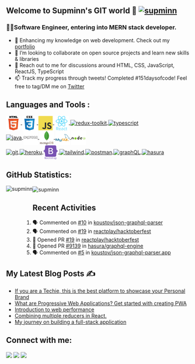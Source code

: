 ## Welcome to Supminn's GIT world 👋 <a href="https://twitter.com/supminn" rel="noopener noreferrer" target="_blank"><img src="https://img.shields.io/twitter/follow/supminn?logo=twitter&style=for-the-badge" alt="supminn" /></a> 

### 👩‍💻Software Engineer, entering into MERN stack developer.

- 🌱 Enhancing my knowledge on web development. Check out my [portfolio](https://supminn-neog.netlify.app)
- 👯 I’m looking to collaborate on open source projects and learn new skills & libraries
- 💬 Reach out to me for discussions around HTML, CSS, JavaScript, ReactJS, TypeScript
- 📫 Track my progress through tweets! Completed #151daysofcode! Feel free to tag/DM me on [Twitter](https://twitter.com/supminn)

## Languages and Tools :

 <a href="https://www.w3.org/html/" target="_blank">
   <img align="center" src="https://raw.githubusercontent.com/devicons/devicon/master/icons/html5/html5-original-wordmark.svg" alt="html5" width="40" height="40"/> 
  </a>
  
 <a href="https://www.w3schools.com/css/" target="_blank"> 
   <img align="center" src="https://raw.githubusercontent.com/devicons/devicon/master/icons/css3/css3-original-wordmark.svg" alt="css3" width="40" height="40"/> 
 </a>
 
  <a href="https://developer.mozilla.org/en-US/docs/Web/JavaScript" target="_blank">
   <img align="center" src="https://raw.githubusercontent.com/devicons/devicon/master/icons/javascript/javascript-original.svg" alt="javascript" width="40" height="40"/>
  </a>
  
  <a href="https://reactjs.org/" target="_blank"> 
   <img align="center" src="https://raw.githubusercontent.com/devicons/devicon/master/icons/react/react-original-wordmark.svg" alt="react" width="40" height="40"/> 
  </a>
  
  <a href="https://redux-toolkit.js.org/" target="_blank"> 
   <img align="center" src="https://img.icons8.com/color/48/000000/redux.png" alt="redux-toolkit" width="40" height="40"/> 
  </a>
  
  <a href="http://typescriptlang.org/" target="_blank"> 
   <img align="center" src="https://www.vectorlogo.zone/logos/typescriptlang/typescriptlang-icon.svg" alt="typescript" width="40" height="40"/> 
  </a>
  
  <br/>
  

  <a href="https://www.java.com/en/" target="_blank">
    <img align="center" src="https://www.vectorlogo.zone/logos/java/java-vertical.svg" alt="java" width="40" height="40"/>
  </a> 

  <a href="https://expressjs.com" target="_blank"> 
    <img align="center" src="https://raw.githubusercontent.com/devicons/devicon/master/icons/express/express-original-wordmark.svg" alt="express" width="40" height="40"/>
  </a>  
  
  <a href="https://www.mongodb.com/" target="_blank"> 
   <img align="center" src="https://raw.githubusercontent.com/devicons/devicon/master/icons/mongodb/mongodb-original-wordmark.svg" alt="mongodb" width="40" height="40"/> 
  </a>
  
  <a href="https://www.mysql.com/" target="_blank"> 
    <img align="center" src="https://raw.githubusercontent.com/devicons/devicon/master/icons/mysql/mysql-original-wordmark.svg" alt="mysql" width="40" height="40"/> 
  </a> 
  
  <a href="https://nodejs.org" target="_blank"> 
    <img align="center" src="https://raw.githubusercontent.com/devicons/devicon/master/icons/nodejs/nodejs-original-wordmark.svg" alt="nodejs" width="40" height="40"/> 
  </a> 
  
  <br/>
  
  <a href="https://git-scm.com/" target="_blank">
    <img align="center" src="https://www.vectorlogo.zone/logos/git-scm/git-scm-icon.svg" alt="git" width="40" height="40"/> 
  </a> 
  
  <a href="https://dashboard.heroku.com/" target="_blank">
    <img align="center" src="https://www.vectorlogo.zone/logos/heroku/heroku-icon.svg" alt="heroku" width="40" height="40"/>
  </a> 
  
  <a href="https://getbootstrap.com" target="_blank"> 
   <img align="center" src="https://raw.githubusercontent.com/devicons/devicon/master/icons/bootstrap/bootstrap-plain-wordmark.svg" alt="bootstrap" width="40" height="40"/> 
  </a>
  
  <a href="https://tailwindcss.com/" target="_blank"> 
   <img align="center" src="https://www.vectorlogo.zone/logos/tailwindcss/tailwindcss-icon.svg" alt="tailwind" width="40" height="40"/> 
  </a>
  
  <a href="https://postman.com" target="_blank">
    <img align="center" src="https://www.vectorlogo.zone/logos/getpostman/getpostman-icon.svg" alt="postman" width="40" height="40"/>
  </a> 
  
  <a href="https://graphql.org/" target="_blank">
    <img align="center" src="https://www.vectorlogo.zone/logos/graphql/graphql-icon.svg" alt="graphQL" width="40" height="40"/>
  </a> 
  
   <a href="https://hasura.io/" target="_blank">
    <img align="center" src="https://www.vectorlogo.zone/logos/hasuraio/hasuraio-icon.svg" alt="hasura" width="40" height="40"/>
  </a> 
  

## GitHub Statistics:
<p>
  <img align="left" src="https://github-readme-stats.vercel.app/api/top-langs/?username=supminn&layout=compact&theme=radical" alt="supminn" height="200"/>
  <img align="center" src="https://github-readme-stats.vercel.app/api?username=supminn&count_private=true&show_icons=true&theme=radical" alt="supminn" height="200"/>
</p>

## Recent Activities
<!--START_SECTION:activity-->
1. 🗣 Commented on [#10](https://github.com/koustov/json-graphql-parser/issues/10) in [koustov/json-graphql-parser](https://github.com/koustov/json-graphql-parser)
2. 🗣 Commented on [#19](https://github.com/reactplay/hacktoberfest/issues/19) in [reactplay/hacktoberfest](https://github.com/reactplay/hacktoberfest)
3. 💪 Opened PR [#19](https://github.com/reactplay/hacktoberfest/pull/19) in [reactplay/hacktoberfest](https://github.com/reactplay/hacktoberfest)
4. 💪 Opened PR [#9139](https://github.com/hasura/graphql-engine/pull/9139) in [hasura/graphql-engine](https://github.com/hasura/graphql-engine)
5. 🗣 Commented on [#5](https://github.com/koustov/json-graphql-parser.app/issues/5) in [koustov/json-graphql-parser.app](https://github.com/koustov/json-graphql-parser.app)
<!--END_SECTION:activity-->

## My Latest Blog Posts ✍️
<!-- HASHNODE_BLOG:START -->
- [If you are a Techie, this is the best platform to showcase your Personal Brand](https://supminn.hashnode.dev//if-you-are-a-techie-this-is-the-best-platform-to-showcase-your-personal-brand)
- [What are Progressive Web Applications? Get started with creating PWA](https://supminn.hashnode.dev//what-are-progressive-web-applications-get-started-with-creating-pwa)
- [Introduction to web performance](https://supminn.hashnode.dev//introduction-to-web-performance)
- [Combining multiple reducers in React.](https://supminn.hashnode.dev//combining-multiple-reducers-in-react)
- [My journey on building a full-stack application](https://supminn.hashnode.dev//my-journey-on-building-a-full-stack-application)
<!-- HASHNODE_BLOG:END -->

## Connect with me:

[<img align="center" height="40" src="https://img.icons8.com/fluent/144/000000/twitter.png"/>](https://twitter.com/supminn)
[<img align="center" height="40" src="https://img.icons8.com/color/48/000000/blogger.png"/>](https://supminn.hashnode.dev/)
[<img align="center" height="40" src="https://img.icons8.com/color/144/000000/linkedin.png"/>](https://www.linkedin.com/in/supminn)


